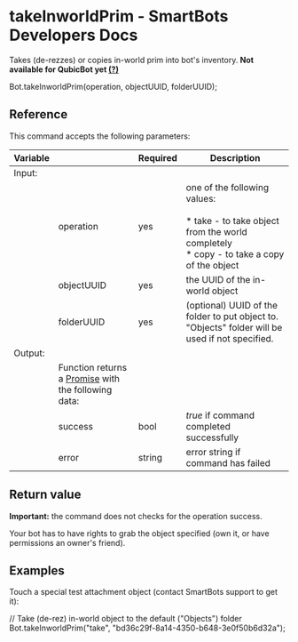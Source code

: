 # takeInworldPrim - SmartBots Developers Docs

Takes (de-rezzes) or copies in-world prim into bot's inventory. **Not available for QubicBot yet [(?)](https://www.mysmartbots.com/dev/docs/New_features_and_QubicBot "New features and QubicBot")**

Bot.takeInworldPrim(operation, objectUUID, folderUUID);

## Reference

This command accepts the following parameters:

| Variable |     | Required | Description |
| --- | --- | --- | --- |
| Input: |     |     |     |
|     | operation | yes | one of the following values:<br><br>*   take - to take object from the world completely<br>*   copy - to take a copy of the object |
|     | objectUUID | yes | the UUID of the in-world object |
|     | folderUUID | yes | (optional) UUID of the folder to put object to. "Objects" folder will be used if not specified. |
| Output: |     |     |     |
|     | Function returns a [Promise](https://www.mysmartbots.com/dev/docs/Bot_Playground/Callbacks_and_return_values "Bot Playground/Callbacks and return values") with the following data: |     |     |
|     | success | bool | _true_ if command completed successfully |
|     | error | string | error string if command has failed |

## Return value

**Important:** the command does not checks for the operation success.

Your bot has to have rights to grab the object specified (own it, or have permissions an owner's friend).

## Examples

Touch a special test attachment object (contact SmartBots support to get it):

// Take (de-rez) in-world object to the default ("Objects") folder
Bot.takeInworldPrim("take", "bd36c29f-8a14-4350-b648-3e0f50b6d32a");
